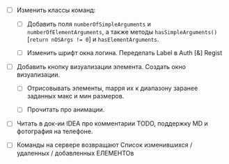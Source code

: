 - [ ] Изменить классы команд:

	- [ ] Добавить поля `numberOfSimpleArguments` и `numberOfElementArguments`, а также методы `hasSimpleArguments()`  [`return nOSArgs != 0`] и `hasElementArguments`.

	- [ ] Изменить шрифт окна логина. Переделать Label в Auth [&] Regist

		

- [ ] Добавить кнопку визуализации элемента. Создать окно визуализации. 

	- [ ] Отрисовывать элементы, mappя их к диапазону заранее заданных макс и мин размеров.

	- [ ] Прочитать про анимации.

		

- [ ] Читать в док-ии IDEA про комментарии TODO, поддержку MD и фотография на телефоне.

- [ ] Команды на сервере возвращают Список изменившихся / удаленных / добавленных ЕЛЕМЕНТОв



